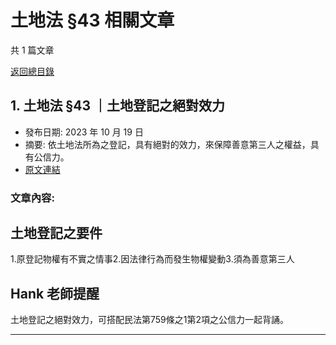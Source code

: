 # 土地法 §43 相關文章

共 1 篇文章

[返回總目錄](00_總目錄.md)

## 1. 土地法 §43 ｜土地登記之絕對效力

- 發布日期: 2023 年 10 月 19 日
- 摘要: 依土地法所為之登記，具有絕對的效力，來保障善意第三人之權益，具有公信力。
- [原文連結](https://www.jasper-realestate.com/%e5%9c%9f%e5%9c%b0%e6%b3%95-43-%e5%9c%9f%e5%9c%b0-%e7%99%bb%e8%a8%98-%e4%b9%8b%e7%b5%95%e5%b0%8d%e6%95%88%e5%8a%9b/)

### 文章內容:

## 土地登記之要件

1.原登記物權有不實之情事2.因法律行為而發生物權變動3.須為善意第三人

## Hank 老師提醒

土地登記之絕對效力，可搭配民法第759條之1第2項之公信力一起背誦。

---


